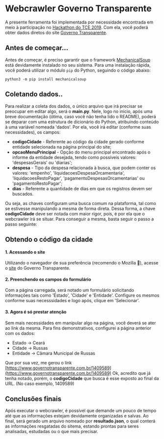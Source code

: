 # Webcrawler Governo Transparente
A presente ferramenta foi implementada por necessidade encontrada em meio à participação no [Hackathon do TCE 2019](http://www.eventos.tce.ce.gov.br/hackathon-2019).
Com ela, você poderá obter dados diretos do site [Governo Transparente](https://www.governotransparente.com.br/).

## Antes de começar...
Antes de começar, é preciso garantir que o framework [MechanicalSoup](https://mechanicalsoup.readthedocs.io/en/stable/) está devidamente instalado no seu sistema. Para uma instalação rápida, você poderá utilizar o módulo `pip` do Python, seguindo o código abaixo:

  `python3 -m pip install mechanicalsoup`
  
## Coletando dados..
Para realizar a coleta dos dados, o único arquivo que irá precisar se preocupar em editar algo, será o **main.py**.
Nele, logo no início, após uma breve documentação (ótima, caso você não tenha lido o README), poderá se deparar com uma estrutura de dicionário do Python, atribuindo conteúdo à uma variável nomeada 'dados'. Por ela, você irá editar (conforme suas necessidades), os campos:

  - **codigoCidade** - Referente ao código da cidade gerado conforme entidade selecionada na página principal do site;
  - **opcaoMenuPrincipal** - Opção do menu principal encontrado após o informe da entidade desejada, tendo como possíveis valores: 'despesasGerais' ou 'diarias';
  - **despesa** - Tipo da despesa relacionada à busca, que podem conter os valores: 'empenho', 'liquidacoesDespesaOrcamentaria', 'liquidacoesRestoPagar', 'pagamentoDespesasOrcamentarias' ou 'pagamentoRestoPagar';
  - **dias** - Referente a quantidade de dias em que os registros devem ser buscados.
  
Ou seja, as chaves configuram uma busca comum na plataforma, tal como se estivesse manipulando a mesma de forma direta. Dessa forma, a chave **codigoCidade** deve ser notada com maior rigor, pois, é por ela que o webcrawler irá se situar. Para conseguir a mesma, basta seguir o passo a passo seguinte:

## Obtendo o código da cidade 
#### 1. Acessando o site
Utilizando o navegador de sua preferência (recomendo o Mozilla 
🦊), acesse o [site](https://www.governotransparente.com.br/) do Governo Transparente.
#### 2. Preenchendo os campos do formulário
Com a página carregada, será notado um formulário solicitando informações tais como 'Estado', 'Cidade' e 'Entidade'. Configure os mesmos conforme suas necesssidades e logo após, clique em 'Selecionar'.
#### 3. Agora é só prestar atenção
Sem mais necessidades em manipular algo na página, você deverá se ater ao link da mesma. Para fins demonstrativos, configurei a página anterior com os dados: 

  - Estado -> Ceará 
  - Cidade -> Russas 
  - Entidade -> Câmara Municipal de Russas
  
Que por sua vez, me gerou o link [https://www.governotransparente.com.br/1409589](https://www.governotransparente.com.br/1409589)
Ok, acredito que já tenha notado, porém, o **codigoCidade** que busca é esse exposto ao final da URL. (No caso exemplo, 1409589)

## Conclusões finais
Após executar o webcrawler, é possível que demande um pouco de tempo até que as informações estejam devidamente organizadas e salvas. Ao final, será gerado um arquivo nomeado por **resultado.json**, o qual conterá as informações resgatadas do sitema, estando prontas para seres analisadas, estudadas ou o que mais precisar.
